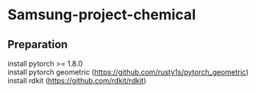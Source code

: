# Samsung-project-chemical
## Preparation
install pytorch >= 1.8.0 \
install pytorch geometric (https://github.com/rusty1s/pytorch_geometric) \
install rdkit (https://github.com/rdkit/rdkit)
